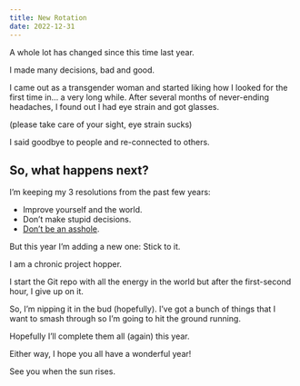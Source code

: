 ```yaml
---
title: New Rotation
date: 2022-12-31
---
```

A whole lot has changed since this time last year.

I made many decisions, bad and good.

I came out as a transgender woman and started liking how I looked for the first time in… a very long while. After several months of never-ending headaches, I found out I had eye strain and got glasses.

(please take care of your sight, eye strain sucks)

I said goodbye to people and re-connected to others.

## So, what happens next?

I’m keeping my 3 resolutions from the past few years:

- Improve yourself and the world.
- Don’t make stupid decisions.
- [Don’t be an asshole](https://asshole.fyi).

But this year I’m adding a new one: Stick to it.

I am a chronic project hopper.

I start the Git repo with all the energy in the world but after the first-second hour, I give up on it.

So, I’m nipping it in the bud (hopefully). I’ve got a bunch of things that I want to smash through so I’m going to hit the ground running.

Hopefully I’ll complete them all (again) this year.

Either way, I hope you all have a wonderful year!

See you when the sun rises.
